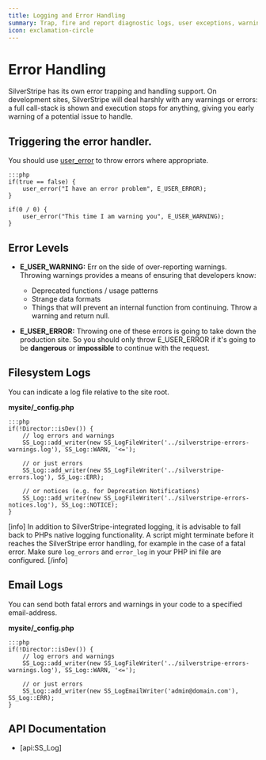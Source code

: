 ```yaml
---
title: Logging and Error Handling
summary: Trap, fire and report diagnostic logs, user exceptions, warnings and errors.
icon: exclamation-circle
---
```

# Error Handling

SilverStripe has its own error trapping and handling support. On development sites, SilverStripe will deal harshly with 
any warnings or errors: a full call-stack is shown and execution stops for anything, giving you early warning of a 
potential issue to handle.

## Triggering the error handler.

You should use [user_error](http://www.php.net/user_error) to throw errors where appropriate.

	:::php
	if(true == false) {
		user_error("I have an error problem", E_USER_ERROR);
	}

	if(0 / 0) {
		user_error("This time I am warning you", E_USER_WARNING);
	}

## Error Levels

*  **E_USER_WARNING:** Err on the side of over-reporting warnings. Throwing warnings provides a means of ensuring that 
developers know:
    * Deprecated functions / usage patterns
    * Strange data formats
    * Things that will prevent an internal function from continuing.  Throw a warning and return null.

*  **E_USER_ERROR:** Throwing one of these errors is going to take down the production site.  So you should only throw
E_USER_ERROR if it's going to be **dangerous** or **impossible** to continue with the request.


## Filesystem Logs

You can indicate a log file relative to the site root.

**mysite/_config.php**

	:::php
	if(!Director::isDev()) {
		// log errors and warnings
		SS_Log::add_writer(new SS_LogFileWriter('../silverstripe-errors-warnings.log'), SS_Log::WARN, '<=');
		
		// or just errors
		SS_Log::add_writer(new SS_LogFileWriter('../silverstripe-errors.log'), SS_Log::ERR);
		
		// or notices (e.g. for Deprecation Notifications)
		SS_Log::add_writer(new SS_LogFileWriter('../silverstripe-errors-notices.log'), SS_Log::NOTICE);
	}

[info]
In addition to SilverStripe-integrated logging, it is advisable to fall back to PHPs native logging functionality. A
script might terminate before it reaches the SilverStripe error handling, for example in the case of a fatal error. Make
sure `log_errors` and `error_log` in your PHP ini file are configured.
[/info]

## Email Logs

You can send both fatal errors and warnings in your code to a specified email-address.

**mysite/_config.php**

	:::php
	if(!Director::isDev()) {
		// log errors and warnings
		SS_Log::add_writer(new SS_LogFileWriter('../silverstripe-errors-warnings.log'), SS_Log::WARN, '<=');

		// or just errors
		SS_Log::add_writer(new SS_LogEmailWriter('admin@domain.com'), SS_Log::ERR);
	}

## API Documentation

* [api:SS_Log]
